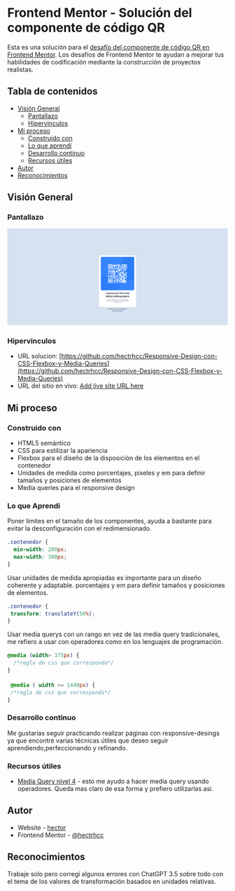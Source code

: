 # Frontend Mentor - Solución del componente de código QR

Esta es una solución para el [desafío del componente de código QR en Frontend Mentor](https://www.frontendmentor.io/challenges/qr-code-component-iux_sIO_H). Los desafíos de Frontend Mentor te ayudan a mejorar tus habilidades de codificación mediante la construcción de proyectos realistas.


## Tabla de contenidos

- [Visión General](#visión-general)
  - [Pantallazo](#pantallazo)
  - [Hipervinculos](#hipervinculos)
- [Mi proceso](#mi-proceso)
  - [Construido con](#construido-con)
  - [Lo que aprendí](#lo-que-aprendi)
  - [Desarrollo continuo](#desarrollo-continuo)
  - [Recursos útiles](#recursos-útiles)
- [Autor](#autor)
- [Reconocimientos](#reconocimientos)


## Visión General

### Pantallazo

![](screenshot.png)


### Hipervinculos

- URL solucion: [https://github.com/hectrhcc/Responsive-Design-con-CSS-Flexbox-y-Media-Queries](https://github.com/hectrhcc/Responsive-Design-con-CSS-Flexbox-y-Media-Queries)
- URL del sitio en vivo: [Add live site URL here](https://your-live-site-url.com)

## Mi proceso

### Construido con

- HTML5 semántico
- CSS para estilizar la apariencia 
- Flexbox para el diseño de la disposición de los elementos en el contenedor
- Unidades de medida como porcentajes, pixeles y em para definir tamaños y posiciones de elementos
- Media queries para el responsive design 


### Lo que Aprendi

Poner limites en el tamaño de los componentes, ayuda a bastante para evitar la desconfiguración con el redimensionado.

```css
.contenedor { 
  min-width: 200px; 
  max-width: 300px; 
}
```

Usar unidades de medida apropiadas es importante para un diseño coherente y adaptable.  porcentajes y em para definir tamaños y posiciones de elementos. 

```css
.contenedor { 
 transform: translateY(50%); 
}
```

Usar media querys con un rango en vez de las media query tradicionales, me refiero a usar con operadores como en los lenguajes de programación. 

```css
@media (width> 375px) {
  /*regla de css que corresponda*/
}

 @media ( width >= 1440px) {
 /*regla de css que corresponda*/
}
```

### Desarrollo continuo

Me gustarias seguir practicando realizar páginas con responsive-desings ya que encontré varias técnicas útiles que deseo seguir aprendiendo,perfeccionando y refinando.


### Recursos útiles

- [Media Query nivel 4](https://filisantillan.com/bits/media-query-ranges/) - esto me ayudo a hacer media query usando operadores. Queda mas claro de esa forma y prefiero utilizarlas asi.


## Autor

- Website - [hector](https://www.encontruction.com)
- Frontend Mentor - [@hectrhcc](https://www.frontendmentor.io/profile/hectrhcc)


## Reconocimientos

Trabaje solo pero corregí algunos errores con ChatGPT 3.5 sobre todo con el tema de los valores de transformación basados en unidades relativas. 
